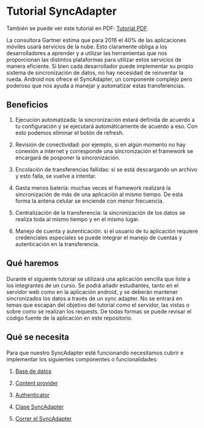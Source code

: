 # Tutorial SyncAdapter

También se puede ver este tutorial en PDF: [Tutorial PDF](https://github.com/aamatte/Tutorial-Sync-Adapter/raw/master/tutorial.pdf).

La consultora Gartner estima que para 2016 el 40% de las aplicaciones
móviles usará servicios de la nube. Esto claramente obliga a los
desarrolladores a aprender y a utilizar las herramientas que nos
proporcionan las distintos plataformas para utilizar estos servicios de
manera eficiente. Si bien cada desarrollador puede implementar su propio
sistema de sincronización de datos, no hay necesidad de reinventar la
rueda. Android nos ofrece el SyncAdapter, un componente complejo pero poderoso que nos
ayuda a manejar y automatizar estas transferencias.

Beneficios
----------

1.  Ejecución automatizada: la sincronización estará definida de acuerdo
    a tu configuración y se ejecutará automáticamente de acuerdo a eso.
    Con esto podemos eliminar el botón de refresh.

2.  Revisión de conectividad: por ejemplo, si en algún momento no hay
    conexión a internet y corresponde una sincronización el framework se
    encargará de posponer la sincronización.

3.  Encolación de transferencias fallidas: si se está descargando un
    archivo y esto falla, se vuelve a intentar.

4.  Gasta menos batería: muchas veces el framework realizará la
    sincronización de más de una aplicación al mismo tiempo. De esta
    forma la antena celular se enciende con menor frecuencia.

5.  Centralización de la transferencia: la sincronización de los datos
    se realiza toda al mismo tiempo y en el mismo lugar.

6.  Manejo de cuenta y autenticación: si el usuario de tu aplicación
    requiere credenciales especiales se puede integrar el manejo de
    cuentas y autenticación en la transferencia.

Qué haremos
-----------

####

Durante el siguiente tutorial se utilizará una aplicación sencilla que
liste a los integrantes de un curso. Se podrá añadir estudiantes, tanto
en el servidor web como en la aplicación android, y se deberán mantener
sincronizados los datos a través de un sync adapter. No se entrará en
temas que escapan del objetivo del tutorial como el servidor, las vistas
o sobre como se realizan los requests. De todas formas se puede revisar 
el código fuente de la aplicación en este repositorio.

Qué se necesita
---------------

####

Para que nuestro SyncAdapter esté funcionando necesitamos cubrir e
implementar los siguientes componentes o funcionalidades:

1.  [Base de datos](https://github.com/aamatte/EjemploSyncAdapter/wiki/Base-de-datos)

2.  [Content provider](https://github.com/aamatte/EjemploSyncAdapter/wiki/Content-provider)

3.  [Authenticator](https://github.com/aamatte/EjemploSyncAdapter/wiki/Authenticator)

4.  [Clase SyncAdapter](https://github.com/aamatte/EjemploSyncAdapter/wiki/SyncAdapter)

5.  [Correr el SyncAdapter](https://github.com/aamatte/EjemploSyncAdapter/wiki/Correr-el-SyncAdapter)
